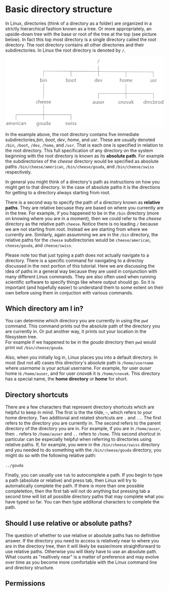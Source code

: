 # Basic directory structure

In Linux, directories (think of a directory as a folder) are organized in a strictly hierarchical fashion known as a tree.
Or more appropriately, an upside-down tree with the base or root of the tree at the top (see picture below).  In fact this top most
directory is a single directory called the *root* directory.  The root directory contains all other directories and their 
subdirectories. In Linux the root directory is denoted by `/`. 

![Linux directory structure](filesystem.jpg)

In the example above, the root directory contains five immediate subdirectories,*bin*, *boot*, *dev*, *home*, 
and *usr*.  These are usually denoted `/bin`, `/boot`, 
`/dev`, `/home`, and `/usr`.  That is each one is specified in relation to the root directory.  This full specification of any 
directory on the system beginning with the root directory is known as its **absolute path**.  For example the subdirectories of 
the *cheese* directory would be specified as absolute paths `/bin/cheese/american`, `/bin/cheese/gouda`, 
and `/bin/cheese/swiss` respectively. 

In general you might think of a directory's path as instructions on how you might get to that directory.  In the case of absolute paths it
is the directions for getting to a directory always starting from root.

There is a second way to specify the path of a directory known as **relative paths**. They are relative becuase 
they are based on where you currently are in the tree.  For example, if you happened to be in the `/bin` directory (more on knowing where you are in a moment), then we could refer to the *cheese* directory as the relative path `cheese`.  Notice there is no leading `/` because we are not starting from root.  Instead we are starting from where we currently are.  Similarly, again assumming we are in the `/bin` directory,
the relative paths for the `cheese` subdirectories would be `cheese/american`, `cheese/gouda`, and `cheese/swiss`.

Please note too that just typing a path does not actually navigate to a directory. There is a specific command for navigating to a directoy discussed in the next portion of this tutorial.  Here we are discussing the idea of paths in a general way because they are used in conjunction with many different Linux commands.  They are also often used when running scientific software to specify things like where output should go. So
it is important (and hopefully easier) to understand them to some extent on their own before using them in conjuction with various commands.

## Which directory am I in?

You can determine which directory you are currently in using the `pwd` command.  This command prints out the 
absolute path of the directory you are currently in.  Or put another way, it prints out your location in the filesystem tree.  
For example if we happened to be in the *gouda* directory then `pwd` would print out `/bin/cheese/gouda`.

Also, when you initially log in, Linux places you into a default directory.  In most (but not all) cases this directory's absolute 
path is `/home/username` where *username* is your actual username.  For example, for user *auser* home is `/home/auser`, and for
user *cnovak* it is `/home/cnovak`.  This directory has a special name, the **home directory** or **home** for short.

##  Directory shortcuts

There are a few characters that represent directory shortcuts which are helpful to keep in mind.  The first is the the tilde, `~`, which
refers to your home directory.  Two additional and related shortcuts are `.` and `..`.  The first refers to the directory 
you are currently in.  The second  refers to the parent directory of the directory you are in.  For example, if you 
are in `/home/auser`, then `.` refers to `/home/auser` and `..` refers to `/home`.  This second shortcut in particular can
be especially helpful when referring to directories using relative paths.  If, for example, you were in the 
`/bin/cheese/swiss` directory and you needed to do something with the `/bin/cheese/gouda` directory, you might
 do so with the following relative path:

`../gouda`

Finally, you can usually use `tab` to autocomplete a path.  If you begin to type a path (absolute or relative) and 
press tab, then Linux will try to automatically complete the path.  If there is more than one possible completetion, 
then the first tab will not do anything but pressing tab a second time will list all possible directory paths that 
may complete what you have typed so far.  You can then type additonal characters to complete the path.

## Should I use relative or absolute paths?

The question of whether to use relative or absolute paths has no definitive answer.  If the directory you need to access is
relatively near to where you are in the directory tree, then it will likely be easier/more straightforward to use relative
paths.  Otherwise you will likely have to use an absolute path.  What counts as "realtively near" is a matter of preference
and may evolve over time as you become more comfortable with the Linux command line and directory structure.

## Permissions